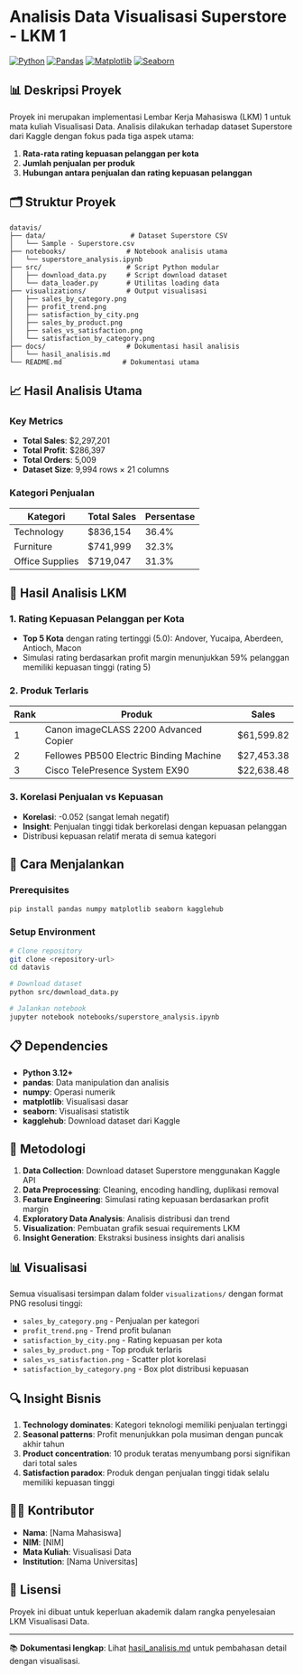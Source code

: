 # Analisis Data Visualisasi Superstore - LKM 1

[![Python](https://img.shields.io/badge/Python-3.12-blue.svg)](https://python.org)
[![Pandas](https://img.shields.io/badge/Pandas-Latest-green.svg)](https://pandas.pydata.org)
[![Matplotlib](https://img.shields.io/badge/Matplotlib-Latest-orange.svg)](https://matplotlib.org)
[![Seaborn](https://img.shields.io/badge/Seaborn-Latest-purple.svg)](https://seaborn.pydata.org)

## 📊 Deskripsi Proyek

Proyek ini merupakan implementasi Lembar Kerja Mahasiswa (LKM) 1 untuk mata kuliah Visualisasi Data. Analisis dilakukan terhadap dataset Superstore dari Kaggle dengan fokus pada tiga aspek utama:

1. **Rata-rata rating kepuasan pelanggan per kota**
2. **Jumlah penjualan per produk**  
3. **Hubungan antara penjualan dan rating kepuasan pelanggan**

## 🗂️ Struktur Proyek

```
datavis/
├── data/                     # Dataset Superstore CSV
│   └── Sample - Superstore.csv
├── notebooks/               # Notebook analisis utama  
│   └── superstore_analysis.ipynb
├── src/                     # Script Python modular
│   ├── download_data.py     # Script download dataset
│   └── data_loader.py       # Utilitas loading data
├── visualizations/          # Output visualisasi
│   ├── sales_by_category.png
│   ├── profit_trend.png
│   ├── satisfaction_by_city.png
│   ├── sales_by_product.png
│   ├── sales_vs_satisfaction.png
│   └── satisfaction_by_category.png
├── docs/                    # Dokumentasi hasil analisis
│   └── hasil_analisis.md
└── README.md               # Dokumentasi utama
```

## 📈 Hasil Analisis Utama

### Key Metrics
- **Total Sales**: $2,297,201
- **Total Profit**: $286,397  
- **Total Orders**: 5,009
- **Dataset Size**: 9,994 rows × 21 columns

### Kategori Penjualan
| Kategori | Total Sales | Persentase |
|----------|-------------|------------|
| Technology | $836,154 | 36.4% |
| Furniture | $741,999 | 32.3% |
| Office Supplies | $719,047 | 31.3% |

## 🎯 Hasil Analisis LKM

### 1. Rating Kepuasan Pelanggan per Kota
- **Top 5 Kota** dengan rating tertinggi (5.0): Andover, Yucaipa, Aberdeen, Antioch, Macon
- Simulasi rating berdasarkan profit margin menunjukkan 59% pelanggan memiliki kepuasan tinggi (rating 5)

### 2. Produk Terlaris
| Rank | Produk | Sales |
|------|--------|-------|
| 1 | Canon imageCLASS 2200 Advanced Copier | $61,599.82 |
| 2 | Fellowes PB500 Electric Binding Machine | $27,453.38 |
| 3 | Cisco TelePresence System EX90 | $22,638.48 |

### 3. Korelasi Penjualan vs Kepuasan
- **Korelasi**: -0.052 (sangat lemah negatif)
- **Insight**: Penjualan tinggi tidak berkorelasi dengan kepuasan pelanggan
- Distribusi kepuasan relatif merata di semua kategori

## 🚀 Cara Menjalankan

### Prerequisites
```bash
pip install pandas numpy matplotlib seaborn kagglehub
```

### Setup Environment
```bash
# Clone repository
git clone <repository-url>
cd datavis

# Download dataset
python src/download_data.py

# Jalankan notebook
jupyter notebook notebooks/superstore_analysis.ipynb
```

## 📋 Dependencies

- **Python 3.12+**
- **pandas**: Data manipulation dan analisis
- **numpy**: Operasi numerik
- **matplotlib**: Visualisasi dasar
- **seaborn**: Visualisasi statistik
- **kagglehub**: Download dataset dari Kaggle

## 📝 Metodologi

1. **Data Collection**: Download dataset Superstore menggunakan Kaggle API
2. **Data Preprocessing**: Cleaning, encoding handling, duplikasi removal
3. **Feature Engineering**: Simulasi rating kepuasan berdasarkan profit margin
4. **Exploratory Data Analysis**: Analisis distribusi dan trend
5. **Visualization**: Pembuatan grafik sesuai requirements LKM
6. **Insight Generation**: Ekstraksi business insights dari analisis

## 📊 Visualisasi

Semua visualisasi tersimpan dalam folder `visualizations/` dengan format PNG resolusi tinggi:

- `sales_by_category.png` - Penjualan per kategori
- `profit_trend.png` - Trend profit bulanan
- `satisfaction_by_city.png` - Rating kepuasan per kota
- `sales_by_product.png` - Top produk terlaris
- `sales_vs_satisfaction.png` - Scatter plot korelasi
- `satisfaction_by_category.png` - Box plot distribusi kepuasan

## 🔍 Insight Bisnis

1. **Technology dominates**: Kategori teknologi memiliki penjualan tertinggi
2. **Seasonal patterns**: Profit menunjukkan pola musiman dengan puncak akhir tahun
3. **Product concentration**: 10 produk teratas menyumbang porsi signifikan dari total sales
4. **Satisfaction paradox**: Produk dengan penjualan tinggi tidak selalu memiliki kepuasan tinggi

## 👨‍💻 Kontributor

- **Nama**: [Nama Mahasiswa]
- **NIM**: [NIM]
- **Mata Kuliah**: Visualisasi Data
- **Institution**: [Nama Universitas]

## 📄 Lisensi

Proyek ini dibuat untuk keperluan akademik dalam rangka penyelesaian LKM Visualisasi Data.

---

📚 **Dokumentasi lengkap**: Lihat [hasil_analisis.md](docs/hasil_analisis.md) untuk pembahasan detail dengan visualisasi.